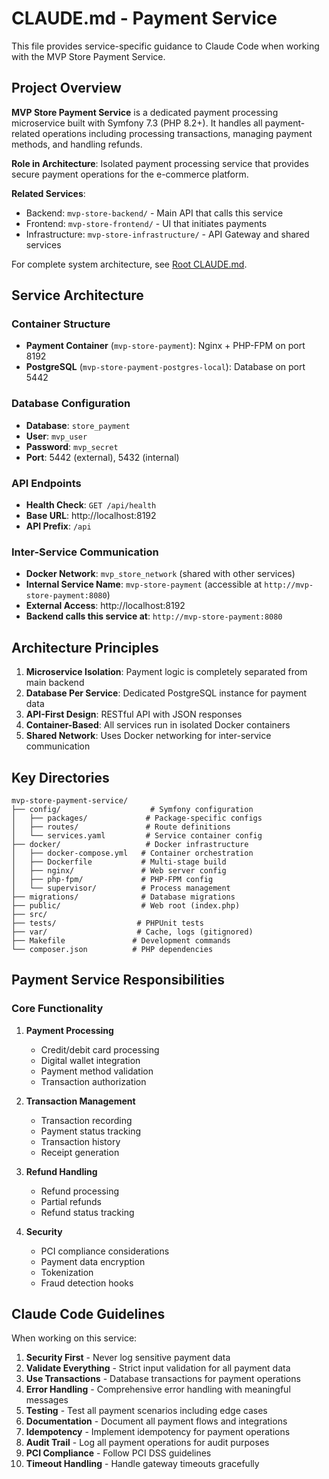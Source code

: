 # CLAUDE.md - Payment Service

This file provides service-specific guidance to Claude Code when working with the MVP Store Payment Service.

## Project Overview

**MVP Store Payment Service** is a dedicated payment processing microservice built with Symfony 7.3 (PHP 8.2+). It handles all payment-related operations including processing transactions, managing payment methods, and handling refunds.

**Role in Architecture**: Isolated payment processing service that provides secure payment operations for the e-commerce platform.

**Related Services**:
- Backend: `mvp-store-backend/` - Main API that calls this service
- Frontend: `mvp-store-frontend/` - UI that initiates payments
- Infrastructure: `mvp-store-infrastructure/` - API Gateway and shared services

For complete system architecture, see [Root CLAUDE.md](../CLAUDE.md).

## Service Architecture

### Container Structure
- **Payment Container** (`mvp-store-payment`): Nginx + PHP-FPM on port 8192
- **PostgreSQL** (`mvp-store-payment-postgres-local`): Database on port 5442

### Database Configuration
- **Database**: `store_payment`
- **User**: `mvp_user`
- **Password**: `mvp_secret`
- **Port**: 5442 (external), 5432 (internal)

### API Endpoints
- **Health Check**: `GET /api/health`
- **Base URL**: http://localhost:8192
- **API Prefix**: `/api`

### Inter-Service Communication
- **Docker Network**: `mvp_store_network` (shared with other services)
- **Internal Service Name**: `mvp-store-payment` (accessible at `http://mvp-store-payment:8080`)
- **External Access**: http://localhost:8192
- **Backend calls this service at**: `http://mvp-store-payment:8080`

## Architecture Principles

1. **Microservice Isolation**: Payment logic is completely separated from main backend
2. **Database Per Service**: Dedicated PostgreSQL instance for payment data
3. **API-First Design**: RESTful API with JSON responses
4. **Container-Based**: All services run in isolated Docker containers
5. **Shared Network**: Uses Docker networking for inter-service communication

## Key Directories

```
mvp-store-payment-service/
├── config/                    # Symfony configuration
│   ├── packages/             # Package-specific configs
│   ├── routes/               # Route definitions
│   └── services.yaml         # Service container config
├── docker/                   # Docker infrastructure
│   ├── docker-compose.yml   # Container orchestration
│   ├── Dockerfile           # Multi-stage build
│   ├── nginx/               # Web server config
│   ├── php-fpm/             # PHP-FPM config
│   └── supervisor/          # Process management
├── migrations/              # Database migrations
├── public/                  # Web root (index.php)
├── src/
├── tests/                  # PHPUnit tests
├── var/                    # Cache, logs (gitignored)
├── Makefile               # Development commands
└── composer.json          # PHP dependencies
```

## Payment Service Responsibilities

### Core Functionality
1. **Payment Processing**
   - Credit/debit card processing
   - Digital wallet integration
   - Payment method validation
   - Transaction authorization

2. **Transaction Management**
   - Transaction recording
   - Payment status tracking
   - Transaction history
   - Receipt generation

3. **Refund Handling**
   - Refund processing
   - Partial refunds
   - Refund status tracking

4. **Security**
   - PCI compliance considerations
   - Payment data encryption
   - Tokenization
   - Fraud detection hooks

## Claude Code Guidelines

When working on this service:
1. **Security First** - Never log sensitive payment data
2. **Validate Everything** - Strict input validation for all payment data
3. **Use Transactions** - Database transactions for payment operations
4. **Error Handling** - Comprehensive error handling with meaningful messages
5. **Testing** - Test all payment scenarios including edge cases
6. **Documentation** - Document all payment flows and integrations
7. **Idempotency** - Implement idempotency for payment operations
8. **Audit Trail** - Log all payment operations for audit purposes
9. **PCI Compliance** - Follow PCI DSS guidelines
10. **Timeout Handling** - Handle gateway timeouts gracefully